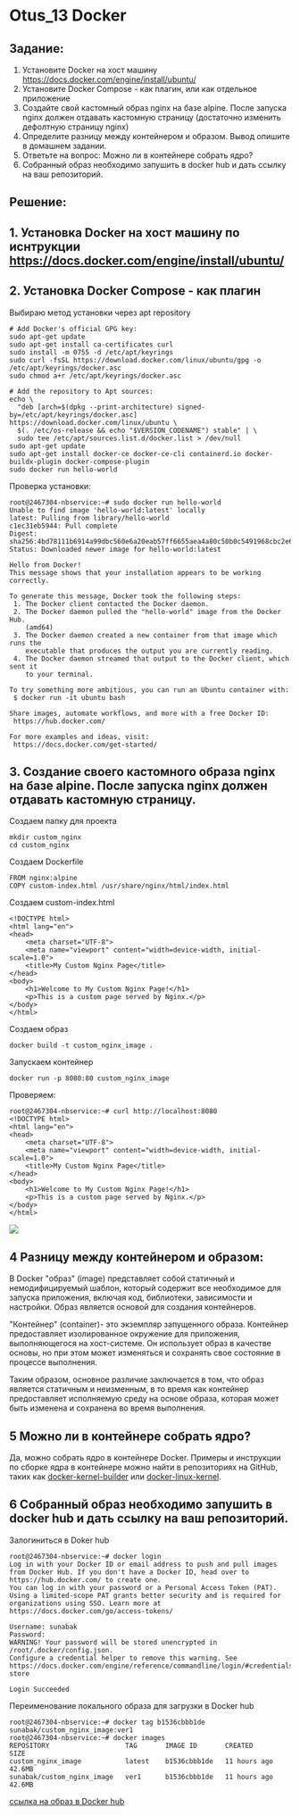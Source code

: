 # Otus_13 Docker

## Задание:

1.  Установите Docker на хост машину https://docs.docker.com/engine/install/ubuntu/
2.  Установите Docker Compose - как плагин, или как отдельное приложение
3.  Создайте свой кастомный образ nginx на базе alpine. После запуска nginx должен отдавать кастомную страницу (достаточно изменить дефолтную страницу nginx)
4.  Определите разницу между контейнером и образом. Вывод опишите в домашнем задании.
5.  Ответьте на вопрос: Можно ли в контейнере собрать ядро?
6.  Собранный образ необходимо запушить в docker hub и дать ссылку на ваш репозиторий.

## Решение:
## 1. Установка Docker на хост машину по иснтрукции https://docs.docker.com/engine/install/ubuntu/
## 2. Установка Docker Compose - как плагин

Выбираю метод установки через apt repository

```
# Add Docker's official GPG key:
sudo apt-get update
sudo apt-get install ca-certificates curl
sudo install -m 0755 -d /etc/apt/keyrings
sudo curl -fsSL https://download.docker.com/linux/ubuntu/gpg -o /etc/apt/keyrings/docker.asc
sudo chmod a+r /etc/apt/keyrings/docker.asc

# Add the repository to Apt sources:
echo \
  "deb [arch=$(dpkg --print-architecture) signed-by=/etc/apt/keyrings/docker.asc] https://download.docker.com/linux/ubuntu \
  $(. /etc/os-release && echo "$VERSION_CODENAME") stable" | \
  sudo tee /etc/apt/sources.list.d/docker.list > /dev/null
sudo apt-get update
sudo apt-get install docker-ce docker-ce-cli containerd.io docker-buildx-plugin docker-compose-plugin
sudo docker run hello-world
```

Проверка установки:
```
root@2467304-nbservice:~# sudo docker run hello-world
Unable to find image 'hello-world:latest' locally
latest: Pulling from library/hello-world
c1ec31eb5944: Pull complete
Digest: sha256:4bd78111b6914a99dbc560e6a20eab57ff6655aea4a80c50b0c5491968cbc2e6
Status: Downloaded newer image for hello-world:latest

Hello from Docker!
This message shows that your installation appears to be working correctly.

To generate this message, Docker took the following steps:
 1. The Docker client contacted the Docker daemon.
 2. The Docker daemon pulled the "hello-world" image from the Docker Hub.
    (amd64)
 3. The Docker daemon created a new container from that image which runs the
    executable that produces the output you are currently reading.
 4. The Docker daemon streamed that output to the Docker client, which sent it
    to your terminal.

To try something more ambitious, you can run an Ubuntu container with:
 $ docker run -it ubuntu bash

Share images, automate workflows, and more with a free Docker ID:
 https://hub.docker.com/

For more examples and ideas, visit:
 https://docs.docker.com/get-started/
```

## 3. Создание своего кастомного образа nginx на базе alpine. После запуска nginx должен отдавать кастомную страницу.

Создаем папку для проекта

```
mkdir custom_nginx
cd custom_nginx
```

Создаем Dockerfile

```
FROM nginx:alpine
COPY custom-index.html /usr/share/nginx/html/index.html
```

Создаем custom-index.html

```
<!DOCTYPE html>
<html lang="en">
<head>
    <meta charset="UTF-8">
    <meta name="viewport" content="width=device-width, initial-scale=1.0">
    <title>My Custom Nginx Page</title>
</head>
<body>
    <h1>Welcome to My Custom Nginx Page!</h1>
    <p>This is a custom page served by Nginx.</p>
</body>
</html>
```

Создаем образ

```
docker build -t custom_nginx_image .
```

Запускаем контейнер

```
docker run -p 8080:80 custom_nginx_image
````

Проверяем:
```
root@2467304-nbservice:~# curl http://localhost:8080
<!DOCTYPE html>
<html lang="en">
<head>
    <meta charset="UTF-8">
    <meta name="viewport" content="width=device-width, initial-scale=1.0">
    <title>My Custom Nginx Page</title>
</head>
<body>
    <h1>Welcome to My Custom Nginx Page!</h1>
    <p>This is a custom page served by Nginx.</p>
</body>
</html>
```

![](https://github.com/Sunabak/Otus_13/blob/main/nginx.JPG)

## 4 Pазницу между контейнером и образом:

В Docker "образ" (image) представляет собой статичный и немодифицируемый шаблон, который содержит все необходимое для запуска приложения, включая код, библиотеки, зависимости и настройки. Образ является основой для создания контейнеров.


"Контейнер" (container)- это экземпляр запущенного образа. Контейнер предоставляет изолированное окружение для приложения, выполняющегося на хост-системе. Он использует образ в качестве основы, но при этом может изменяться и сохранять свое состояние в процессе выполнения.


Таким образом, основное различие заключается в том, что образ является статичным и неизменным, в то время как контейнер предоставляет исполняемую среду на основе образа, которая может быть изменена и сохранена во время выполнения.


## 5 Можно ли в контейнере собрать ядро?

Да, можно собрать ядро в контейнере Docker. 
Примеры и инструкции по сборке ядра в контейнере можно найти в репозиториях на GitHub, таких как [docker-kernel-builder](https://github.com/diemol/docker-kernel-builder) или [docker-linux-kernel](https://github.com/kubermatic/docker-linux-kernel).

## 6 Собранный образ необходимо запушить в docker hub и дать ссылку на ваш репозиторий.

Залогиниться в Doker hub
```
root@2467304-nbservice:~# docker login
Log in with your Docker ID or email address to push and pull images from Docker Hub. If you don't have a Docker ID, head over to https://hub.docker.com/ to create one.
You can log in with your password or a Personal Access Token (PAT). Using a limited-scope PAT grants better security and is required for organizations using SSO. Learn more at https://docs.docker.com/go/access-tokens/

Username: sunabak
Password:
WARNING! Your password will be stored unencrypted in /root/.docker/config.json.
Configure a credential helper to remove this warning. See
https://docs.docker.com/engine/reference/commandline/login/#credentials-store

Login Succeeded
```

Переименование локального образа для загрузки в Docker hub
```
root@2467304-nbservice:~# docker tag b1536cbbb1de sunabak/custom_nginx_image:ver1
root@2467304-nbservice:~# docker images
REPOSITORY                   TAG       IMAGE ID       CREATED        SIZE
custom_nginx_image           latest    b1536cbbb1de   11 hours ago   42.6MB
sunabak/custom_nginx_image   ver1      b1536cbbb1de   11 hours ago   42.6MB
```

[ссылка на образ в Docker hub](https://hub.docker.com/r/sunabak/custom_nginx_image)
